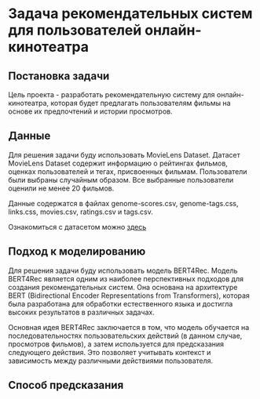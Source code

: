# Задача рекомендательных систем для пользователей онлайн-кинотеатра
## Постановка задачи
Цель проекта - разработать рекомендательную систему для онлайн-кинотеатра, которая будет предлагать пользователям фильмы на основе их предпочтений и истории просмотров.
## Данные
Для решения задачи буду использовать MovieLens Dataset. Датасет MovieLens Dataset содержит информацию о рейтингах фильмов, оценках пользователей и тегах, присвоенных фильмам. Пользователи были выбраны случайным образом. Все выбранные пользователи оценили не менее 20 фильмов. 

Данные содержатся в файлах genome-scores.csv, genome-tags.css, links.css, movies.csv, ratings.csv и tags.csv.

Ознакомиться с датасетом можно [здесь](https://grouplens.org/datasets/movielens/)
## Подход к моделированию
Для решения задачи буду использовать модель BERT4Rec. Модель BERT4Rec является одним из наиболее перспективных подходов для создания рекомендательных систем. Она основана на архитектуре BERT (Bidirectional Encoder Representations from Transformers), которая была разработана для обработки естественного языка и достигла высоких результатов в различных задачах.

Основная идея BERT4Rec заключается в том, что модель обучается на последовательностях пользовательских действий (в данном случае, просмотров фильмов), а затем используется для предсказания следующего действия. Это позволяет учитывать контекст и зависимость между различными действиями пользователя.


## Способ предсказания
